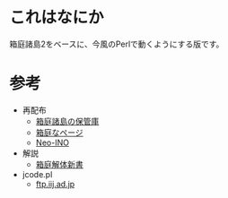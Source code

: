 # これはなにか

箱庭諸島2をベースに、今風のPerlで動くようにする版です。

# 参考

* 再配布
    * [箱庭諸島の保管庫](http://www.hakoniwa.net/hako/)
    * [箱庭なページ](http://hako.gob.jp/)
    * [Neo-INO](http://neo-sub.sakura.ne.jp/ino/)
* 解説
    * [箱庭解体新書](http://qqmh3psd.web.fc2.com/sadoga/)
* jcode.pl
    * [ftp.iij.ad.jp](ftp://ftp.iij.ad.jp/pub/IIJ/dist/utashiro/perl/)

